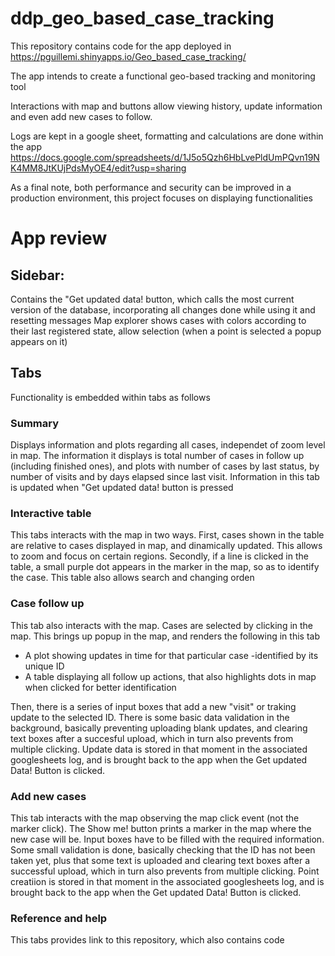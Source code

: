 # ddp_geo_based_case_tracking

This repository contains code for the app deployed in https://pguillemi.shinyapps.io/Geo_based_case_tracking/

The app intends to create a functional geo-based tracking and monitoring tool

Interactions with map and buttons allow viewing history, update information and even add new cases to follow.

Logs are kept in a google sheet, formatting and calculations are done within the app https://docs.google.com/spreadsheets/d/1J5o5Qzh6HbLvePldUmPQvn19NK4MM8JtKUjPdsMyOE4/edit?usp=sharing

As a final note, both performance and security can be improved in a production environment, this project focuses on displaying functionalities

# App review

## Sidebar: 

Contains the "Get updated data! button, which calls the most current version of the database, incorporating all changes done while using it and resetting messages
Map explorer shows cases with colors according to their last registered state, allow selection (when a point is selected a popup appears on it)

## Tabs

Functionality is embedded within tabs as follows

### Summary

Displays information and plots regarding all cases, independet of zoom level in map.
The information it displays is total number of cases in follow up (including finished ones), and plots with number of cases by last status, by number of visits and by days elapsed since last visit.
Information in this tab is updated when "Get updated data! button is pressed

### Interactive table

This tabs interacts with the map in two ways.
First, cases shown in the table are relative to cases displayed in map, and dinamically updated. This allows to zoom and focus on certain regions.
Secondly, if a line is clicked in the table, a small purple dot appears in the marker in the map, so as to identify the case. This table also allows search and changing orden

### Case follow up

This tab also interacts with the map.
Cases are selected by clicking in the map. This brings up popup in the map, and renders the following in this tab

* A plot showing updates in time for that particular case -identified by its unique ID
* A table displaying all follow up actions, that also highlights dots in map when clicked for better identification

Then, there is a series of input boxes that add a new "visit" or traking update to the selected ID. There is some basic data validation in the background, basically preventing uploading blank updates, and clearing text boxes after a succesful upload, which in turn also prevents from multiple clicking.
Update data is stored in that moment in the associated googlesheets log, and is brought back to the app when the Get updated Data! Button is clicked.

### Add new cases
This tab interacts with the map observing the map click event (not the marker click).
The Show me! button prints a marker in the map where the new case will be.
Input boxes have to be filled with the required information.
Some small validation is done, basically checking that the ID has not been taken yet, plus that some text is uploaded and clearing text boxes after a successful upload, which in turn also prevents from multiple clicking.
Point creatiion is stored in that moment in the associated googlesheets log, and is brought back to the app when the Get updated Data! Button is clicked.

### Reference and help

This tabs provides link to this repository, which also contains code




